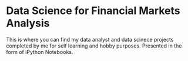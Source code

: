 # Data Science for Financial Markets Analysis

This is where you can find my data analyst and data scinece projects completed by me for self learning and hobby purposes. Presented in the form of iPython Notebooks.
